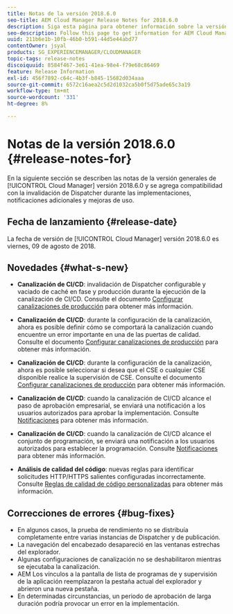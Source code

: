 ```yaml
---
title: Notas de la versión 2018.6.0
seo-title: AEM Cloud Manager Release Notes for 2018.6.0
description: Siga esta página para obtener información sobre la versión 2018.6.0 de Cloud Manager.
seo-description: Follow this page to get information for AEM Cloud Manager Release 2018.6.0.
uuid: 211b6e1b-10fb-46b0-b591-44d5e44abd77
contentOwner: jsyal
products: SG_EXPERIENCEMANAGER/CLOUDMANAGER
topic-tags: release-notes
discoiquuid: 8584f467-3e61-41ea-98e4-f79e68c86469
feature: Release Information
exl-id: 456f7892-c64c-4b3f-b845-15682d034aaa
source-git-commit: 6572c16aea2c5d2d1032ca5b0f5d75ade65c3a19
workflow-type: tm+mt
source-wordcount: '331'
ht-degree: 8%

---
```


# Notas de la versión 2018.6.0 {#release-notes-for}

En la siguiente sección se describen las notas de la versión generales de [!UICONTROL Cloud Manager] versión 2018.6.0 y se agrega compatibilidad con la invalidación de Dispatcher durante las implementaciones, notificaciones adicionales y mejoras de uso.

## Fecha de lanzamiento {#release-date}

La fecha de versión de [!UICONTROL Cloud Manager] versión 2018.6.0 es viernes, 09 de agosto de 2018.

## Novedades {#what-s-new}

* **Canalización de CI/CD**: invalidación de Dispatcher configurable y vaciado de caché en fase y producción durante la ejecución de la canalización de CI/CD. Consulte el documento [Configurar canalizaciones de producción](/help/using/production-pipelines.md) para obtener más información.

* **Canalización de CI/CD**: durante la configuración de la canalización, ahora es posible definir cómo se comportará la canalización cuando encuentre un error importante en una de las puertas de calidad. Consulte el documento [Configurar canalizaciones de producción](/help/using/production-pipelines.md) para obtener más información.

* **Canalización de CI/CD**: durante la configuración de la canalización, ahora es posible seleccionar si desea que el CSE o cualquier CSE disponible realice la supervisión de CSE. Consulte el documento [Configurar canalizaciones de producción](/help/using/production-pipelines.md) para obtener más información.

* **Canalización de CI/CD**: cuando la canalización de CI/CD alcance el paso de aprobación empresarial, se enviará una notificación a los usuarios autorizados para aprobar la implementación. Consulte [Notificaciones](/help/using/notifications.md) para obtener más información.

* **Canalización de CI/CD**: cuando la canalización de CI/CD alcance el conjunto de programación, se enviará una notificación a los usuarios autorizados para establecer la programación. Consulte [Notificaciones](/help/using/notifications.md) para obtener más información.

* **Análisis de calidad del código**: nuevas reglas para identificar solicitudes HTTP/HTTPS salientes configuradas incorrectamente. Consulte [Reglas de calidad de código personalizadas](/help/using/custom-code-quality-rules.md) para obtener más información.

## Correcciones de errores {#bug-fixes}

* En algunos casos, la prueba de rendimiento no se distribuía completamente entre varias instancias de Dispatcher y de publicación.
* La navegación del encabezado desapareció en las ventanas estrechas del explorador.
* Algunas configuraciones de canalización no se deshabilitaron mientras se ejecutaba la canalización.
* AEM Los vínculos a la pantalla de lista de programas de y supervisión de la aplicación reemplazaron la pestaña actual del explorador y abrieron una nueva pestaña.
* En determinadas circunstancias, un periodo de aprobación de larga duración podría provocar un error en la implementación.
